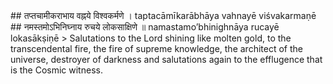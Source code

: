 <section>
<section data-markdown>
## तप्तचामीकराभाय वह्नये विश्वकर्मणे ।
taptacāmīkarābhāya vahnayē viśvakarmaṇē
## नमस्तमोऽभिनिघ्नाय रुचये लोकसाक्षिणे ॥
namastamo’bhinighnāya rucayē lokasākṣiṇē
<!--
</section>
<section data-markdown>
> Salutations to the Lord shining like refined gold, destroying darkness, to the architect of the universe, who destroys the darkness (of ignorance), and who is the cosmic witness. Salutations to incarnate splendour, the cause of all activity and creation in the world.
</section>
<section data-markdown>
-->
> Salutations to the Lord shining like molten gold, to the transcendental fire, the fire of supreme knowledge, the architect of the universe, destroyer of darkness and salutations again to the efflugence that is the Cosmic witness.
</section>
</section>
